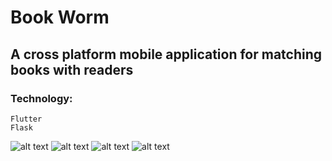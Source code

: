 # Book Worm

## A cross platform mobile application for matching books with readers

### Technology: 
    Flutter
    Flask
    
![alt text](main.jpeg)
![alt text](search.jpeg)
![alt text](yourbooks.jpeg)
![alt text](drawer.jpeg)


